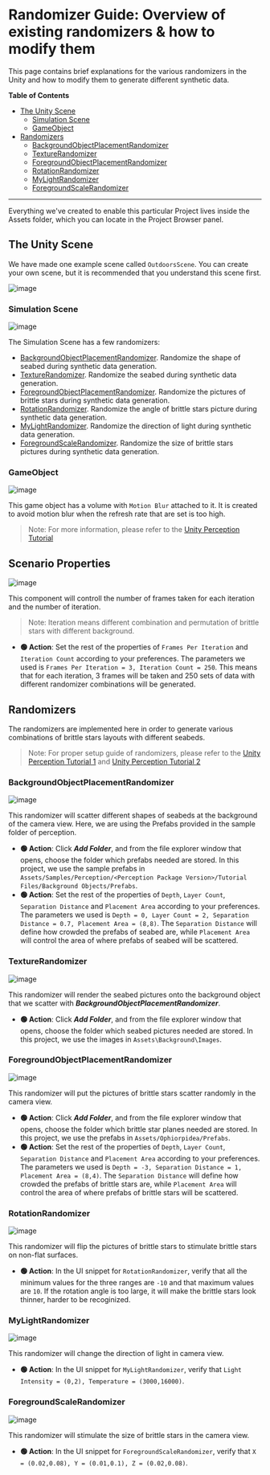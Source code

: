 # Randomizer Guide: Overview of existing randomizers & how to modify them

This page contains brief explanations for the various randomizers in the Unity and how to modify them to generate different synthetic data.

**Table of Contents**
- [The Unity Scene](#the-unity-scene)
    - [Simulation Scene](#simulation-scene)
    - [GameObject](#gameobject)
- [Randomizers](#randomizers)
    - [BackgroundObjectPlacementRandomizer](#backgroundobjectplacementrandomizer)
    - [TextureRandomizer](#texturerandomizer)
    - [ForegroundObjectPlacementRandomizer](#foregroundobjectplacementrandomizer)
    - [RotationRandomizer](#rotationrandomizer)
    - [MyLightRandomizer](#mylightrandomizer)
    - [ForegroundScaleRandomizer](#foregroundscalerandomizer)
      
---

Everything we've created to enable this particular Project lives inside the Assets folder, which you can locate in the Project Browser panel.

## The Unity Scene
We have made one example scene called `OutdoorsScene`. You can create your own scene, but it is recommended that you understand this scene first.  

![image](https://github.com/user-attachments/assets/219d1921-848f-465a-a336-b3d1882cda99)

### Simulation Scene
![image](https://github.com/user-attachments/assets/e9ce1bb2-5d8a-4203-802b-65a28237b43f)

The Simulation Scene has a few randomizers:
- [BackgroundObjectPlacementRandomizer](#backgroundobjectplacementrandomizer). Randomize the shape of seabed during synthetic data generation.
- [TextureRandomizer](#texturerandomizer). Randomize the seabed during synthetic data generation.
- [ForegroundObjectPlacementRandomizer](#foregroundobjectplacementrandomizer). Randomize the pictures of brittle stars during synthetic data generation.
- [RotationRandomizer](#rotationrandomizer). Randomize the angle of brittle stars picture during synthetic data generation.
- [MyLightRandomizer](#mylightrandomizer). Randomize the direction of light during synthetic data generation.
- [ForegroundScaleRandomizer](#foregroundscalerandomizer). Randomize the size of brittle stars pictures during synthetic data generation.


### GameObject
![image](https://github.com/user-attachments/assets/625e5f5b-b7ff-410d-b02b-4a1848f63072)

This game object has a volume with `Motion Blur` attached to it. It is created to avoid motion blur when the refresh rate that are set is too high.

> Note: For more information, please refer to the [Unity Perception Tutorial](https://github.com/Unity-Technologies/com.unity.perception/blob/main/com.unity.perception/Documentation~/Tutorial/Phase1.md)

## Scenario Properties
![image](https://github.com/user-attachments/assets/d4954376-72f5-49b4-b8ee-11733b258bdb)

This component will controll the number of frames taken for each iteration and the number of iteration.
> Note: Iteration means different combination and permutation of brittle stars with different background.
- **🟢 Action**: Set the rest of the properties of `Frames Per Iteration` and `Iteration Count` according to your preferences. The parameters we used is `Frames Per Iteration = 3, Iteration Count = 250`. This means that for each iteration, 3 frames will be taken and 250 sets of data with different randomizer combinations will be generated. 
  
## Randomizers
The randomizers are implemented here in order to generate various combinations of brittle stars layouts with different seabeds.
> Note: For proper setup guide of randomizers, please refer to the [Unity Perception Tutorial 1](https://github.com/Unity-Technologies/com.unity.perception/blob/main/com.unity.perception/Documentation~/Tutorial/Phase1.md) and [Unity Perception Tutorial 2](https://github.com/Unity-Technologies/com.unity.perception/blob/main/com.unity.perception/Documentation~/Tutorial/Phase2.md)

### BackgroundObjectPlacementRandomizer
![image](https://github.com/user-attachments/assets/c9ea983a-9230-47a9-9c8c-912ff52e7e7a)

This randomizer will scatter different shapes of seabeds at the background of the camera view. Here, we are using the Prefabs provided in the sample folder of perception.
- **🟢 Action**: Click _**Add Folder**_, and from the file explorer window that opens, choose the folder which prefabs needed are stored. In this project, we use the sample prefabs in `Assets/Samples/Perception/<Perception Package Version>/Tutorial Files/Background Objects/Prefabs`.
- **🟢 Action**: Set the rest of the properties of `Depth`, `Layer Count`, `Separation Distance` and `Placement Area` according to your preferences. The parameters we used is  `Depth = 0, Layer Count = 2, Separation Distance = 0.7, Placement Area = (8,8)`.
The `Separation Distance` will define how crowded the prefabs of seabed are, while `Placement Area` will control the area of where prefabs of seabed will be scattered.

### TextureRandomizer
![image](https://github.com/user-attachments/assets/b4aa4bdc-fd6e-4309-8863-24245663dd7f)

This randomizer will render the seabed pictures onto the background object that we scatter with **_BackgroundObjectPlacementRandomizer_**.
- **🟢 Action**: Click _**Add Folder**_, and from the file explorer window that opens, choose the folder which seabed pictures needed are stored. In this project, we use the images in `Assets\Background\Images`.

### ForegroundObjectPlacementRandomizer
![image](https://github.com/user-attachments/assets/9c5b605c-2f58-45a2-92a5-ad45c13409a5)

This randomizer will put the pictures of brittle stars scatter randomly in the camera view.
- **🟢 Action**: Click _**Add Folder**_, and from the file explorer window that opens, choose the folder which brittle star planes needed are stored. In this project, we use the prefabs in `Assets/Ophiorpidea/Prefabs`.
- **🟢 Action**: Set the rest of the properties of `Depth`, `Layer Count`, `Separation Distance` and `Placement Area` according to your preferences. The parameters we used is  `Depth = -3, Separation Distance = 1, Placement Area = (8,4)`.
The `Separation Distance` will define how crowded the prefabs of brittle stars are, while `Placement Area` will control the area of where prefabs of brittle stars will be scattered.

### RotationRandomizer
![image](https://github.com/user-attachments/assets/f2d065aa-3384-4def-a0c9-6b817d0c9301)

This randomizer will flip the pictures of brittle stars to stimulate brittle stars on non-flat surfaces.
- **🟢 Action**: In the UI snippet for `RotationRandomizer`, verify that all the minimum values for the three ranges are `-10` and that maximum values are `10`.
If the rotation angle is too large, it will make the brittle stars look thinner, harder to be recoginized.

### MyLightRandomizer
![image](https://github.com/user-attachments/assets/218569a3-6acc-4d2f-93b2-022d1dce0d28)

This randomizer will change the direction of light in camera view.
- **🟢 Action**: In the UI snippet for `MyLightRandomizer`, verify that `Light Intensity = (0,2), Temperature = (3000,16000)`.

### ForegroundScaleRandomizer
![image](https://github.com/user-attachments/assets/44bb3912-d2a1-4062-9cd1-bb8af2e4edb9)

This randomizer will stimulate the size of brittle stars in the camera view.
- **🟢 Action**: In the UI snippet for `ForegroundScaleRandomizer`, verify that `X = (0.02,0.08), Y = (0.01,0.1), Z = (0.02,0.08)`.



